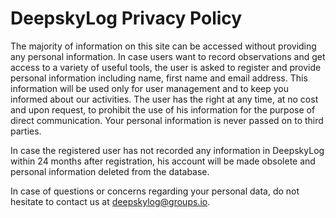 # DeepskyLog Privacy Policy

The majority of information on this site can be accessed without providing any personal information. In case users want
to record observations and get access to a variety of useful tools, the user is asked to register and provide personal
information including name, first name and email address. This information will be used only for user management and to
keep you informed about our activities. The user has the right at any time, at no cost and upon request, to prohibit the
use of his information for the purpose of direct communication. Your personal information is never passed on to third
parties.

In case the registered user has not recorded any information in DeepskyLog within 24 months after registration, his
account will be made obsolete and personal information deleted from the database.

In case of questions or concerns regarding your personal data, do not hesitate to contact us at
deepskylog@groups.io.
